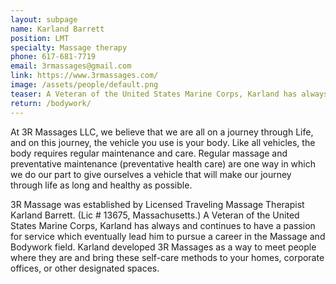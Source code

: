 ```yaml
---
layout: subpage
name: Karland Barrett
position: LMT
specialty: Massage therapy
phone: 617-681-7719
email: 3rmassages@gmail.com
link: https://www.3rmassages.com/
image: /assets/people/default.png
teaser: A Veteran of the United States Marine Corps, Karland has always and continues to have a passion for service which eventually lead him to pursue a career in the Massage and Bodywork field.
return: /bodywork/
---
```


At 3R Massages LLC, we believe that we are all on a journey through Life, and on this journey, the vehicle you use is your body. Like all vehicles, the body requires regular maintenance and care. Regular massage and preventative maintenance (preventative health care) are one way in which we do our part to give ourselves a vehicle that will make our journey through life as long and healthy as possible.  

3R Massage was established by Licensed Traveling Massage Therapist Karland Barrett. (Lic # 13675, Massachusetts.) A Veteran of the United States Marine Corps, Karland has always and continues to have a passion for service which eventually lead him to pursue a career in the Massage and Bodywork field. Karland developed 3R Massages as a way to meet people where they are and bring these self-care methods to your homes, corporate offices, or other designated spaces.
